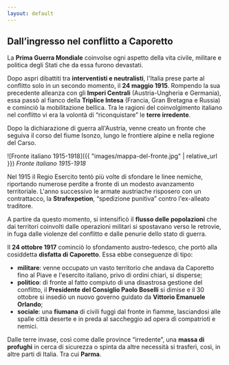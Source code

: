 ```yaml
---
layout: default
---
```


## Dall’ingresso nel conflitto a Caporetto

La **Prima Guerra Mondiale** coinvolse ogni aspetto della vita civile, militare e politica degli Stati che da essa furono devastati.

Dopo aspri dibattiti tra **interventisti e neutralisti**, l'Italia prese parte al conflitto solo in un secondo momento, il **24 maggio 1915**. Rompendo la sua precedente alleanza con gli **Imperi Centrali** (Austria-Ungheria e Germania), essa passò al fianco della **Triplice Intesa** (Francia, Gran Bretagna e Russia) e cominciò la mobilitazione bellica. Tra le ragioni del coinvolgimento italiano nel conflitto vi era la volontà di “riconquistare” le **terre irredente**.

Dopo la dichiarazione di guerra all'Austria, venne creato un fronte che seguiva il corso del fiume Isonzo, lungo le frontiere alpine e nella regione del Carso.

![Fronte italiano 1915-1918]({{ "images/mappa-del-fronte.jpg" | relative_url }})
*Fronte italiano 1915-1918*


Nel 1915 il Regio Esercito tentò più volte di sfondare le linee nemiche, riportando numerose perdite a fronte di un modesto avanzamento territoriale. L'anno successivo le armate austriache risposero con un contrattacco, la **Strafexpetion**, “spedizione punitiva” contro l'ex-alleato traditore.


A partire da questo momento, si intensificò il **flusso delle popolazioni** che dai territori coinvolti dalle operazioni militari si spostavano verso le retrovie, in fuga dalle violenze del conflitto e dalle penurie dello stato di guerra.

Il **24 ottobre 1917** cominciò lo sfondamento austro-tedesco, che portò alla cosiddetta **disfatta di Caporetto**. Essa ebbe conseguenze di tipo:

- **militare**: venne occupato un vasto territorio che andava da Caporetto fino al Piave e l'esercito italiano, privo di ordini chiari, si disperse;
- **politico**: di fronte al fatto compiuto di una disastrosa gestione del conflitto, il **Presidente del Consiglio Paolo Boselli** si dimise e il 30 ottobre si insediò un nuovo governo guidato da **Vittorio Emanuele Orlando**;
- **sociale**: una **fiumana** di civili fuggì dal fronte in fiamme, lasciandosi alle spalle città deserte e in preda al saccheggio ad opera di compatrioti e nemici.

Dalle terre invase, così come dalle province “irredente”, una **massa di profughi** in cerca di sicurezza o spinta da altre necessità si trasferì, così, in altre parti di Italia. Tra cui **Parma**.